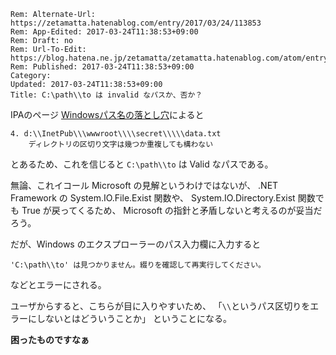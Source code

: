 ```header
Rem: Alternate-Url: https://zetamatta.hatenablog.com/entry/2017/03/24/113853
Rem: App-Edited: 2017-03-24T11:38:53+09:00
Rem: Draft: no
Rem: Url-To-Edit: https://blog.hatena.ne.jp/zetamatta/zetamatta.hatenablog.com/atom/entry/10328749687230170044
Rem: Published: 2017-03-24T11:38:53+09:00
Category:
Updated: 2017-03-24T11:38:53+09:00
Title: C:\path\\to は invalid なパスか、否か？
```
IPAのページ [Windowsパス名の落とし穴](https://www.ipa.go.jp/security/awareness/vendor/programmingv1/b08_01.html)によると


    4. d:\\InetPub\\\wwwroot\\\\secret\\\\\data.txt
        ディレクトリの区切り文字は幾つか重複しても構わない

とあるため、これを信じると `C:\path\\to` は Valid なパスである。

無論、これイコール Microsoft の見解というわけではないが、
.NET Framework の System.IO.File.Exist 関数や、
System.IO.Directory.Exist 関数でも True が戻ってくるため、
Microsoft の指針と矛盾しないと考えるのが妥当だろう。

だが、Windows のエクスプローラーのパス入力欄に入力すると

    'C:\path\\to' は見つかりません。綴りを確認して再実行してください。

などとエラーにされる。

ユーザからすると、こちらが目に入りやすいため、
「`\\`というパス区切りをエラーにしないとはどういうことか」
ということになる。

**困ったものですなぁ**
